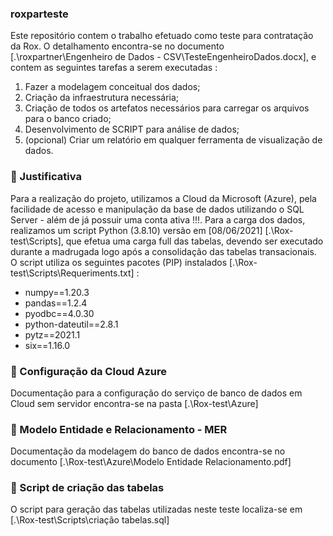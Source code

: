### roxparteste

Este repositório contem o trabalho efetuado como teste para contratação da Rox. 
O detalhamento encontra-se no documento [.\roxpartner\Engenheiro de Dados - CSV\TesteEngenheiroDados.docx], e contem as
seguintes tarefas a serem executadas :

1.	Fazer a modelagem conceitual dos dados;
2.	Criação da infraestrutura necessária;
3.	Criação de todos os artefatos necessários para carregar os arquivos para o banco criado;
4.	Desenvolvimento de SCRIPT para análise de dados;
5.	(opcional) Criar um relatório em qualquer ferramenta de visualização de dados.

### 🎲 Justificativa

Para a realização do projeto, utilizamos a Cloud da Microsoft (Azure), pela facilidade de acesso e manipulação da base de dados utilizando o SQL Server - além de já possuir uma conta ativa !!!.
Para a carga dos dados, realizamos um script Python (3.8.10) versão em [08/06/2021] [.\Rox-test\Scripts], que efetua uma carga full das tabelas, devendo ser executado durante a madrugada logo após a consolidação das tabelas transacionais. O script utiliza os seguintes pacotes (PIP) instalados [.\Rox-test\Scripts\Requeriments.txt] :

- numpy==1.20.3
- pandas==1.2.4
- pyodbc==4.0.30
- python-dateutil==2.8.1
- pytz==2021.1
- six==1.16.0

### 🎲 Configuração da Cloud Azure

Documentação para a configuração do serviço de banco de dados em Cloud sem servidor encontra-se na pasta [.\Rox-test\Azure]

### 🎲 Modelo Entidade e Relacionamento - MER

Documentação da modelagem do banco de dados encontra-se no documento [.\Rox-test\Azure\Modelo Entidade Relacionamento.pdf]

### 🎲 Script de criação das tabelas

O script para geração das tabelas utilizadas neste teste localiza-se em  [.\Rox-test\Scripts\criação tabelas.sql]
